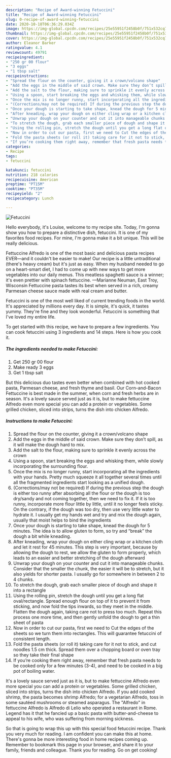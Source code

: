 ```yaml
---
description: "Recipe of Award-winning Fetuccini"
title: "Recipe of Award-winning Fetuccini"
slug: 0-recipe-of-award-winning-fetuccini
date: 2020-10-18T06:36:29.034Z
image: https://img-global.cpcdn.com/recipes/25e55951f2458b0f/751x532cq70/fetuccini-recipe-main-photo.jpg
thumbnail: https://img-global.cpcdn.com/recipes/25e55951f2458b0f/751x532cq70/fetuccini-recipe-main-photo.jpg
cover: https://img-global.cpcdn.com/recipes/25e55951f2458b0f/751x532cq70/fetuccini-recipe-main-photo.jpg
author: Eleanor Barker
ratingvalue: 4.1
reviewcount: 49791
recipeingredient:
- "250 gr 00 flour"
- "3 eggs"
- "1 tbsp salt"
recipeinstructions:
- "Spread the flour on the counter, giving it a crown/volcano shape"
- "Add the eggs in the middle of said crown. Make sure they don’t spill, as it will make the dough hard to mix."
- "Add the salt to the flour, making sure to sprinkle it evenly across the crown"
- "Using a spoon, start breaking the eggs and whisking them, while slowly incorporating the surrounding flour."
- "Once the mix is no longer runny, start incorporating all the ingredients with your hands. Pretty much squeeze it all together several times until all the fragmented ingredients start looking as a unified dough."
- "(Corrections/may not be required) If during the previous step the dough is either too runny after absorbing all the flour or the dough is too dry/sandy and not coming together, then we need to fix it. If it is too runny, incorporate more flour little by little, until it no longer feels sticky. On the contrary, if the dough was too dry, then use very little water to hydrate it. I usually get my hands wet and try and mix the dough again, usually that moist helps to bind the ingredients"
- "Once your dough is starting to take shape, knead the dough for 5 minutes. The idea is to allow gluten to form, so try and “break” the dough a bit while kneading."
- "After kneading, wrap your dough on either cling wrap or a kitchen cloth and let it rest for 45 minutes. This step is very important, because by allowing the dough to rest, we allow the gluten to form properly, which leads to an easier and better stretching of the dough afterward"
- "Unwrap your dough on your counter and cut it into manageable chunks. Consider that the smaller the chunk, the easier it will be to stretch, but it also yields for shorter pasta. I usually go for somewhere in between 2 to 4 chunks."
- "To stretch the dough, grab each smaller piece of dough and shape it into a rectangle"
- "Using the rolling pin, stretch the dough until you get a long flat oval/rectangle. Spread enough flour on top of it to prevent it from sticking, and now fold the tips inwards, so they meet in the middle. Flatten the dough again, taking care not to press too much. Repeat this process one more time, and then gently unfold the dough to get a thin sheet of pasta"
- "Now in order to cut our pasta, first we need to Cut the edges of the sheets so we turn them into rectangles. This will guarantee fetuccini of consistent length."
- "Fold the pasta sheets (or roll it) taking care for it not to stick, and cut noodles 1.5 cm thick. Spread them over a chopping board or oven tray so they take their final shape"
- "If you’re cooking them right away, remember that fresh pasta needs to be cooked only for a few minutes (3-4), and need to be cooked in a big pot of boiling water."
categories:
- Recipe
tags:
- fetuccini

katakunci: fetuccini 
nutrition: 218 calories
recipecuisine: American
preptime: "PT15M"
cooktime: "PT35M"
recipeyield: "2"
recipecategory: Lunch

---
```



![Fetuccini](https://img-global.cpcdn.com/recipes/25e55951f2458b0f/751x532cq70/fetuccini-recipe-main-photo.jpg)

Hello everybody, it's Louise, welcome to my recipe site. Today, I'm gonna show you how to prepare a distinctive dish, fetuccini. It is one of my favorites food recipes. For mine, I'm gonna make it a bit unique. This will be really delicious.

Fettuccine Alfredo is one of the most basic and delicious pasta recipes EVER—and it couldn&#39;t be easier to make! Our recipe is a little untraditional (there&#39;s heavy cream) but it&#39;s just as easy. When my husband needed to go on a heart-smart diet, I had to come up with new ways to get more vegetables into our daily menus. This meatless spaghetti sauce is a winner; it&#39;s even prettier with spinach fettuccine. —Marianne Neuman, East Troy, Wisconsin Fettuccine pasta tastes its best when served in a rich, creamy Parmesan cheese sauce made with real cream and butter.

Fetuccini is one of the most well liked of current trending foods in the world. It's appreciated by millions every day. It is simple, it's quick, it tastes yummy. They're fine and they look wonderful. Fetuccini is something that I've loved my entire life.


To get started with this recipe, we have to prepare a few ingredients. You can cook fetuccini using 3 ingredients and 14 steps. Here is how you cook it.

<!--inarticleads1-->

##### The ingredients needed to make Fetuccini:

1. Get 250 gr 00 flour
1. Make ready 3 eggs
1. Get 1 tbsp salt


But this delicious duo tastes even better when combined with hot cooked pasta, Parmesan cheese, and fresh thyme and basil. Our Corn-and-Bacon Fettuccine is best made in the summer, when corn and fresh herbs are in season. It&#39;s a lovely sauce served just as it is, but to make fettuccine Alfredo even more special you can add a protein or vegetables. Some grilled chicken, sliced into strips, turns the dish into chicken Alfredo. 

<!--inarticleads2-->

##### Instructions to make Fetuccini:

1. Spread the flour on the counter, giving it a crown/volcano shape
1. Add the eggs in the middle of said crown. Make sure they don’t spill, as it will make the dough hard to mix.
1. Add the salt to the flour, making sure to sprinkle it evenly across the crown
1. Using a spoon, start breaking the eggs and whisking them, while slowly incorporating the surrounding flour.
1. Once the mix is no longer runny, start incorporating all the ingredients with your hands. Pretty much squeeze it all together several times until all the fragmented ingredients start looking as a unified dough.
1. (Corrections/may not be required) If during the previous step the dough is either too runny after absorbing all the flour or the dough is too dry/sandy and not coming together, then we need to fix it. If it is too runny, incorporate more flour little by little, until it no longer feels sticky. On the contrary, if the dough was too dry, then use very little water to hydrate it. I usually get my hands wet and try and mix the dough again, usually that moist helps to bind the ingredients
1. Once your dough is starting to take shape, knead the dough for 5 minutes. The idea is to allow gluten to form, so try and “break” the dough a bit while kneading.
1. After kneading, wrap your dough on either cling wrap or a kitchen cloth and let it rest for 45 minutes. This step is very important, because by allowing the dough to rest, we allow the gluten to form properly, which leads to an easier and better stretching of the dough afterward
1. Unwrap your dough on your counter and cut it into manageable chunks. Consider that the smaller the chunk, the easier it will be to stretch, but it also yields for shorter pasta. I usually go for somewhere in between 2 to 4 chunks.
1. To stretch the dough, grab each smaller piece of dough and shape it into a rectangle
1. Using the rolling pin, stretch the dough until you get a long flat oval/rectangle. Spread enough flour on top of it to prevent it from sticking, and now fold the tips inwards, so they meet in the middle. Flatten the dough again, taking care not to press too much. Repeat this process one more time, and then gently unfold the dough to get a thin sheet of pasta
1. Now in order to cut our pasta, first we need to Cut the edges of the sheets so we turn them into rectangles. This will guarantee fetuccini of consistent length.
1. Fold the pasta sheets (or roll it) taking care for it not to stick, and cut noodles 1.5 cm thick. Spread them over a chopping board or oven tray so they take their final shape
1. If you’re cooking them right away, remember that fresh pasta needs to be cooked only for a few minutes (3-4), and need to be cooked in a big pot of boiling water.


It&#39;s a lovely sauce served just as it is, but to make fettuccine Alfredo even more special you can add a protein or vegetables. Some grilled chicken, sliced into strips, turns the dish into chicken Alfredo. If you add cooked shrimp, the pasta becomes shrimp Alfredo; for a vegetarian Alfredo, toss in some sautéed mushrooms or steamed asparagus. The &#34;Alfredo&#34; in fettuccine Alfredo is Alfredo di Lelio who operated a restaurant in Rome. Legend has it that he fancied up a basic pasta with butter-and-cheese to appeal to his wife, who was suffering from morning sickness. 

So that is going to wrap this up with this special food fetuccini recipe. Thank you very much for reading. I am confident you can make this at home. There's gonna be more interesting food in home recipes coming up. Remember to bookmark this page in your browser, and share it to your family, friends and colleague. Thank you for reading. Go on get cooking!
